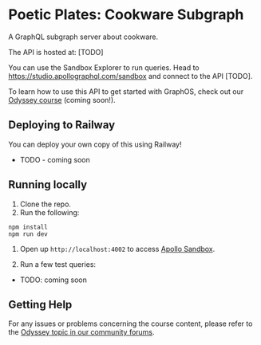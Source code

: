 # Poetic Plates: Cookware Subgraph

A GraphQL subgraph server about cookware.

The API is hosted at: [TODO]

You can use the Sandbox Explorer to run queries. Head to https://studio.apollographql.com/sandbox and connect to the API [TODO].

To learn how to use this API to get started with GraphOS, check out our [Odyssey course](https://apollographql.com/tutorials/) (coming soon!).

## Deploying to Railway

You can deploy your own copy of this using Railway!

- TODO - coming soon

## Running locally

1. Clone the repo.
1. Run the following:

```shell
npm install
npm run dev
```

1. Open up `http://localhost:4002` to access [Apollo Sandbox](https://www.apollographql.com/docs/graphos/explorer/sandbox).

1. Run a few test queries:

- TODO: coming soon

## Getting Help

For any issues or problems concerning the course content, please refer to the [Odyssey topic in our community forums](https://community.apollographql.com/tags/c/help/6/odyssey).
